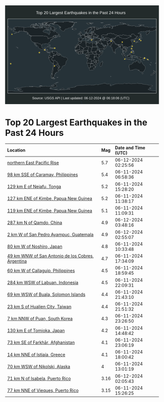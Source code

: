 ![Map](./map.png)

# Top 20 Largest Earthquakes in the Past 24 Hours

| Location | Mag | Date and Time (UTC) |
|:---|:---|:---|
| [northern East Pacific Rise](https://earthquake.usgs.gov/earthquakes/eventpage/us7000mrv4) | 5.7 | 06-12-2024 02:25:56 |
| [98 km SSE of Caramay, Philippines](https://earthquake.usgs.gov/earthquakes/eventpage/us7000mrn5) | 5.4 | 06-11-2024 06:58:36 |
| [129 km E of Neiafu, Tonga](https://earthquake.usgs.gov/earthquakes/eventpage/us7000mrqb) | 5.2 | 06-11-2024 15:28:20 |
| [127 km ENE of Kimbe, Papua New Guinea](https://earthquake.usgs.gov/earthquakes/eventpage/us7000mrp5) | 5.2 | 06-11-2024 11:38:17 |
| [119 km ENE of Kimbe, Papua New Guinea](https://earthquake.usgs.gov/earthquakes/eventpage/us7000mrp4) | 5.1 | 06-11-2024 11:09:31 |
| [287 km N of Qamdo, China](https://earthquake.usgs.gov/earthquakes/eventpage/us7000mrvg) | 4.9 | 06-12-2024 03:48:16 |
| [2 km W of San Pedro Ayampuc, Guatemala](https://earthquake.usgs.gov/earthquakes/eventpage/us7000mrv6) | 4.9 | 06-12-2024 02:55:07 |
| [80 km W of Noshiro, Japan](https://earthquake.usgs.gov/earthquakes/eventpage/us7000mrp0) | 4.8 | 06-11-2024 10:33:48 |
| [49 km WNW of San Antonio de los Cobres, Argentina](https://earthquake.usgs.gov/earthquakes/eventpage/us7000mrrt) | 4.7 | 06-11-2024 17:34:09 |
| [60 km W of Callaguip, Philippines](https://earthquake.usgs.gov/earthquakes/eventpage/us7000mrss) | 4.5 | 06-11-2024 18:59:45 |
| [284 km WSW of Labuan, Indonesia](https://earthquake.usgs.gov/earthquakes/eventpage/us7000mru1) | 4.5 | 06-11-2024 22:09:31 |
| [69 km WSW of Buala, Solomon Islands](https://earthquake.usgs.gov/earthquakes/eventpage/us7000mrtq) | 4.4 | 06-11-2024 21:43:10 |
| [23 km S of Hualien City, Taiwan](https://earthquake.usgs.gov/earthquakes/eventpage/us7000mrtr) | 4.4 | 06-11-2024 21:51:32 |
| [7 km NNW of Puan, South Korea](https://earthquake.usgs.gov/earthquakes/eventpage/us7000mrub) | 4.3 | 06-11-2024 23:26:50 |
| [130 km E of Tomioka, Japan](https://earthquake.usgs.gov/earthquakes/eventpage/us7000mrq1) | 4.2 | 06-11-2024 14:48:42 |
| [73 km SE of Farkhār, Afghanistan](https://earthquake.usgs.gov/earthquakes/eventpage/us7000mru6) | 4.1 | 06-11-2024 23:06:19 |
| [14 km NNE of Istiaía, Greece](https://earthquake.usgs.gov/earthquakes/eventpage/us7000mrs1) | 4.1 | 06-11-2024 18:00:42 |
| [70 km WSW of Nikolski, Alaska](https://earthquake.usgs.gov/earthquakes/eventpage/us7000mrpk) | 4 | 06-11-2024 13:01:19 |
| [71 km N of Isabela, Puerto Rico](https://earthquake.usgs.gov/earthquakes/eventpage/pr71452328) | 3.16 | 06-12-2024 02:05:43 |
| [77 km NNE of Vieques, Puerto Rico](https://earthquake.usgs.gov/earthquakes/eventpage/pr71452213) | 3.15 | 06-11-2024 15:26:25 |
